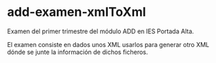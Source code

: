 ﻿# add-examen-xmlToXml

Examen del primer trimestre del módulo ADD en IES Portada Alta.

El examen consiste en dados unos XML usarlos para generar otro XML dónde se junte la información de dichos ficheros.

